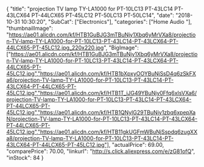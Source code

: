 {
	"title": "projection TV lamp TY-LA1000 for PT-10LC13 PT-43LC14 PT-43LCX64 PT-44LCX65 PT-45LC12 PT-50LC13 PT-50LC14",
	"date": "2018-10-31 10:30:20",
	"SubCat": ["Electronics"],
	"categories": ["Home Audio "],
	"thumbnailImage": "https://ae01.alicdn.com/kf/HTB1GuBJG3mTBuNjy1Xbq6yMrVXa8/projection-TV-lamp-TY-LA1000-for-PT-10LC13-PT-43LC14-PT-43LCX64-PT-44LCX65-PT-45LC12.jpg_220x220.jpg",
	"BigImage": ["https://ae01.alicdn.com/kf/HTB1GuBJG3mTBuNjy1Xbq6yMrVXa8/projection-TV-lamp-TY-LA1000-for-PT-10LC13-PT-43LC14-PT-43LCX64-PT-44LCX65-PT-45LC12.jpg","https://ae01.alicdn.com/kf/HTB1bXpxyOOYBuNjSsD4q6zSkFXa6/projection-TV-lamp-TY-LA1000-for-PT-10LC13-PT-43LC14-PT-43LCX64-PT-44LCX65-PT-45LC12.jpg","https://ae01.alicdn.com/kf/HTB1T_iJG49YBuNjy0Ffq6xIsVXa6/projection-TV-lamp-TY-LA1000-for-PT-10LC13-PT-43LC14-PT-43LCX64-PT-44LCX65-PT-45LC12.jpg","https://ae01.alicdn.com/kf/HTB1QNylG29TBuNjy1zbq6xpepXaN/projection-TV-lamp-TY-LA1000-for-PT-10LC13-PT-43LC14-PT-43LCX64-PT-44LCX65-PT-45LC12.jpg","https://ae01.alicdn.com/kf/HTB11gkUGFmWBuNjSspdq6zugXXa8/projection-TV-lamp-TY-LA1000-for-PT-10LC13-PT-43LC14-PT-43LCX64-PT-44LCX65-PT-45LC12.jpg"],
	"actualPrice": 69.00,
	"comparePrice": 70.00,
	"linkurl": "http://s.click.aliexpress.com/e/zG81ofQ",
	"inStock": 84
}
